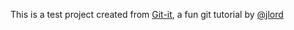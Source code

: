 This is a test project created from [Git-it](https://github.com/jlord/git-it-electron), a fun git tutorial by [@jlord](https://github.com/jlord)
